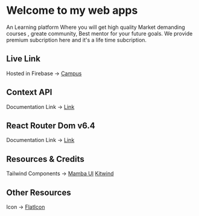 # Welcome to my web apps

An Learning platform Where you will get high quality Market demanding courses , greate community, Best mentor for your future goals. We provide premium subcription here and it's a life time subcription.


## Live Link
Hosted in Firebase -> [Campus](https://campus-6e0f2.web.app/)

## Context API

Documentation Link -> [Link](https://reactjs.org/docs/context.html#api)

## React Router Dom v6.4 
Documentation Link -> [Link](https://reactrouter.com/en/main/start/overview)

## Resources & Credits
Tailwind Components -> 
[Mamba UI](https://www.mambaui.com/)
[Kitwind](https://kitwind.io/products/kometa/components)

## Other Resources
Icon -> [FlatIcon](https://www.flaticon.com/)

